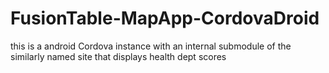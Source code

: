 FusionTable-MapApp-CordovaDroid
===============================

this is a android Cordova instance with an internal submodule of the similarly named site that displays health dept scores
